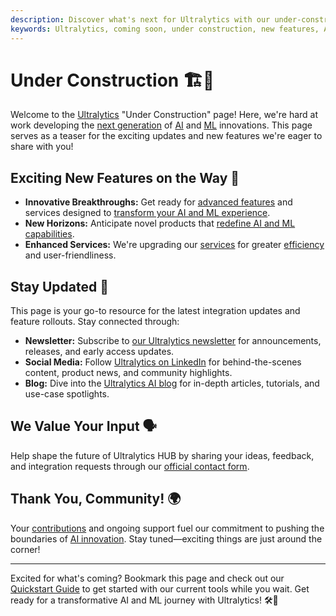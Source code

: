 ```yaml
---
description: Discover what's next for Ultralytics with our under-construction page, previewing new, groundbreaking AI and ML features coming soon.
keywords: Ultralytics, coming soon, under construction, new features, AI updates, ML advancements, YOLO, technology preview
---
```


# Under Construction 🏗️🌟

Welcome to the [Ultralytics](https://www.ultralytics.com/) "Under Construction" page! Here, we're hard at work developing the [next generation](https://www.ultralytics.com/glossary/foundation-model) of [AI](https://www.ultralytics.com/glossary/artificial-intelligence-ai) and [ML](https://www.ultralytics.com/glossary/machine-learning-ml) innovations. This page serves as a teaser for the exciting updates and new features we're eager to share with you!

## Exciting New Features on the Way 🎉

- **Innovative Breakthroughs:** Get ready for [advanced features](https://docs.ultralytics.com/) and services designed to [transform your AI and ML experience](https://www.ultralytics.com/solutions).
- **New Horizons:** Anticipate novel products that [redefine AI and ML capabilities](https://docs.ultralytics.com/tasks/).
- **Enhanced Services:** We're upgrading our [services](https://www.ultralytics.com/hub) for greater [efficiency](https://docs.ultralytics.com/modes/benchmark/) and user-friendliness.

## Stay Updated 🚧

This page is your go-to resource for the latest integration updates and feature rollouts. Stay connected through:

- **Newsletter:** Subscribe to [our Ultralytics newsletter](https://www.ultralytics.com/#newsletter) for announcements, releases, and early access updates.
- **Social Media:** Follow [Ultralytics on LinkedIn](https://www.linkedin.com/company/ultralytics) for behind-the-scenes content, product news, and community highlights.
- **Blog:** Dive into the [Ultralytics AI blog](https://www.ultralytics.com/blog) for in-depth articles, tutorials, and use-case spotlights.

## We Value Your Input 🗣️

Help shape the future of Ultralytics HUB by sharing your ideas, feedback, and integration requests through our [official contact form](https://www.ultralytics.com/contact).

## Thank You, Community! 🌍

Your [contributions](../../help/contributing.md) and ongoing support fuel our commitment to pushing the boundaries of [AI innovation](https://github.com/ultralytics/ultralytics). Stay tuned—exciting things are just around the corner!

---

Excited for what's coming? Bookmark this page and check out our [Quickstart Guide](https://docs.ultralytics.com/quickstart/) to get started with our current tools while you wait. Get ready for a transformative AI and ML journey with Ultralytics! 🛠️🤖
